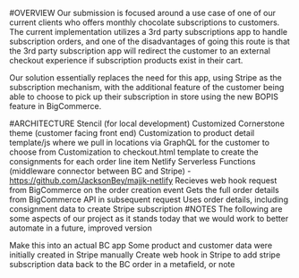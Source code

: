 #OVERVIEW
Our submission is focused around a use case of one of our current clients who offers monthly chocolate subscriptions to customers. The current implementation utilizes a 3rd party subscriptions app to handle subscription orders, and one of the disadvantages of going this route is that the 3rd party subscription app will redirect the customer to an external checkout experience if subscription products exist in their cart.

Our solution essentially replaces the need for this app, using Stripe as the subscription mechanism, with the additional feature of the customer being able to choose to pick up their subscription in store using the new BOPIS feature in BigCommerce.

#ARCHITECTURE
Stencil (for local development)
Customized Cornerstone theme (customer facing front end)
Customization to product detail template/js where we pull in locations via GraphQL for the customer to choose from
Customization to checkout.html template to create the consignments for each order line item
Netlify Serverless Functions (middleware connector between BC and Stripe) - https://github.com/JacksonBey/majjk-netlify
Recieves web hook request from BigCommerce on the order creation event
Gets the full order details from BigCommerce API in subsequent request
Uses order details, including consignment data to create Stripe subscription
#NOTES
The following are some aspects of our project as it stands today that we would work to better automate in a future, improved version

Make this into an actual BC app
Some product and customer data were initially created in Stripe manually
Create web hook in Stripe to add stripe subscription data back to the BC order in a metafield, or note
